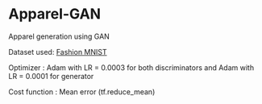 # Apparel-GAN
Apparel generation using GAN

Dataset used: [Fashion MNIST](https://github.com/zalandoresearch/fashion-mnist)

Optimizer : Adam with LR = 0.0003 for both discriminators and Adam with LR = 0.0001 for generator

Cost function : Mean error (tf.reduce_mean)
